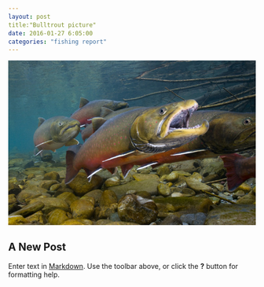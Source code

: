 ```yaml
---
layout: post
title:"Bulltrout picture"
date: 2016-01-27 6:05:00
categories: "fishing report"
---
```

<span lcass="image featured"><img src="/images/bulltrout.jpg" alt=""></span>
## A New Post

Enter text in [Markdown](http://daringfireball.net/projects/markdown/). Use the toolbar above, or click the **?** button for formatting help.
